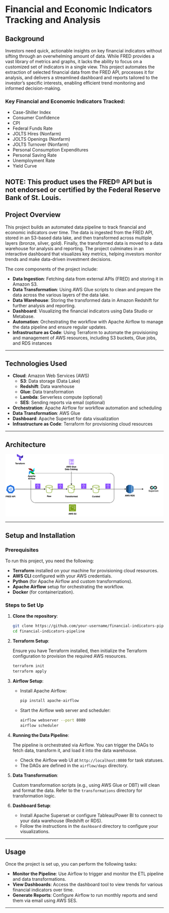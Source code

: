 # Financial and Economic Indicators Tracking and Analysis

## Background

Investors need quick, actionable insights on key financial indicators without sifting through an overwhelming amount of data. While FRED provides a vast library of metrics and graphs, it lacks the ability to focus on a customized set of indicators in a single view. This project automates the extraction of selected financial data from the FRED API, processes it for analysis, and delivers a streamlined dashboard and reports tailored to the investor’s specific interests, enabling efficient trend monitoring and informed decision-making.

### Key Financial and Economic Indicators Tracked:
- Case-Shiller Index
- Consumer Confidence
- CPI
- Federal Funds Rate
- JOLTS Hires (Nonfarm)
- JOLTS Openings (Nonfarm)
- JOLTS Turnover (Nonfarm)
- Personal Consumption Expenditures
- Personal Saving Rate
- Unemployment Rate
- Yield Curve

**NOTE: This product uses the FRED® API but is not endorsed or certified by the Federal Reserve Bank of St. Louis.**
---

## Project Overview

This project builds an automated data pipeline to track financial and economic indicators over time. The data is ingested from the FRED API, stored in an S3-based data lake, and then transformed across multiple layers (bronze, silver, gold). Finally, the transformed data is moved to a data warehouse for analysis and reporting. The project culminates in an interactive dashboard that visualizes key metrics, helping investors monitor trends and make data-driven investment decisions.

The core components of the project include:
- **Data Ingestion**: Fetching data from external APIs (FRED) and storing it in Amazon S3.
- **Data Transformation**: Using AWS Glue scripts to clean and prepare the data across the various layers of the data lake.
- **Data Warehouse**: Storing the transformed data in Amazon Redshift for further analysis and reporting.
- **Dashboard**: Visualizing the financial indicators using Data Studio or Metabase.
- **Automation**: Orchestrating the workflow with Apache Airflow to manage the data pipeline and ensure regular updates.
- **Infrastructure as Code**: Using Terraform to automate the provisioning and management of AWS resources, including S3 buckets, Glue jobs, and RDS instances

---

## Technologies Used

- **Cloud**: Amazon Web Services (AWS)
  - **S3**: Data storage (Data Lake)
  - **Redshift**: Data warehouse
  - **Glue**: Data transformation
  - **Lambda**: Serverless compute (optional)
  - **SES**: Sending reports via email (optional)
- **Orchestration**: Apache Airflow for workflow automation and scheduling
- **Data Transformation**: AWS Glue
- **Dashboard**: Apache Superset for data visualization
- **Infrastructure as Code**: Terraform for provisioning cloud resources

---

## Architecture

![Architecture Diagram](https://github.com/eulloa10/financial-data-pipeline/blob/main/fred_fdp_architecture_diagram.png?raw=true)

---

## Setup and Installation

### Prerequisites

To run this project, you need the following:

- **Terraform** installed on your machine for provisioning cloud resources.
- **AWS CLI** configured with your AWS credentials.
- **Python** (for Apache Airflow and custom transformations).
- **Apache Airflow** setup for orchestrating the workflow.
- **Docker** (for containerization).

### Steps to Set Up

1. **Clone the repository**:

    ```bash
    git clone https://github.com/your-username/financial-indicators-pipeline.git
    cd financial-indicators-pipeline
    ```

2. **Terraform Setup**:

    Ensure you have Terraform installed, then initialize the Terraform configuration to provision the required AWS resources.

    ```bash
    terraform init
    terraform apply
    ```

3. **Airflow Setup**:

    - Install Apache Airflow:

      ```bash
      pip install apache-airflow
      ```

    - Start the Airflow web server and scheduler:

      ```bash
      airflow webserver --port 8080
      airflow scheduler
      ```

4. **Running the Data Pipeline**:

    The pipeline is orchestrated via Airflow. You can trigger the DAGs to fetch data, transform it, and load it into the data warehouse.

    - Check the Airflow web UI at `http://localhost:8080` for task statuses.
    - The DAGs are defined in the `airflow/dags` directory.

5. **Data Transformation**:

    Custom transformation scripts (e.g., using AWS Glue or DBT) will clean and format the data. Refer to the `transformations` directory for transformation logic.

6. **Dashboard Setup**:

    - Install Apache Superset or configure Tableau/Power BI to connect to your data warehouse (Redshift or RDS).
    - Follow the instructions in the `dashboard` directory to configure your visualizations.

---

## Usage

Once the project is set up, you can perform the following tasks:

- **Monitor the Pipeline**: Use Airflow to trigger and monitor the ETL pipeline and data transformations.
- **View Dashboards**: Access the dashboard tool to view trends for various financial indicators over time.
- **Generate Reports**: Configure Airflow to run monthly reports and send them via email using AWS SES.

---
